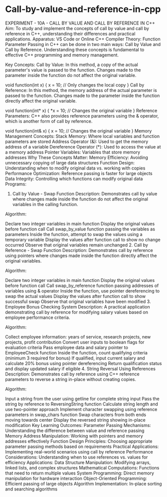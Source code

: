 # Call-by-value-and-reference-in-cpp

EXPERIMENT - 10A - CALL BY VALUE AND CALL BY REFERENCE IN C++
Aim: To study and implement the concepts of call by value and call by reference in C++, understanding their differences and practical applications.
Apparatus: VS Code or Online C++ Compiler
Theory:
Function Parameter Passing in C++ can be done in two main ways: Call by Value and Call by Reference. Understanding these concepts is fundamental to effective C++ programming and memory management.

Key Concepts:
Call by Value: In this method, a copy of the actual parameter's value is passed to the function. Changes made to the parameter inside the function do not affect the original variable.

void function(int x) {
    x = 10;  // Only changes the local copy
}
Call by Reference: In this method, the memory address of the actual parameter is passed to the function. Changes made to the parameter inside the function directly affect the original variable.

void function(int* x) {
    *x = 10;  // Changes the original variable
}
Reference Parameters: C++ also provides reference parameters using the & operator, which is another form of call by reference.

void function(int& x) {
    x = 10;  // Changes the original variable
}
Memory Management Concepts:
Stack Memory: Where local variables and function parameters are stored
Address Operator (&): Used to get the memory address of a variable
Dereference Operator (*): Used to access the value at a memory address
Pointer Variables: Variables that store memory addresses
Why These Concepts Matter:
Memory Efficiency: Avoiding unnecessary copying of large data structures
Function Design: Understanding when to modify original data vs. working with copies
Performance Optimization: Reference passing is faster for large objects
Data Integrity: Controlling which functions can modify original data
Programs:
1. Call by Value - Swap Function
Description: Demonstrates call by value where changes made inside the function do not affect the original variables in the calling function.

Algorithm:

Declare two integer variables in main function
Display the original values before function call
Call swap_by_value function passing the variables as parameters
Inside the function, attempt to swap the values using a temporary variable
Display the values after function call to show no change occurred
Observe that original variables remain unchanged
2. Call by Reference - Swap Function
Description: Demonstrates call by reference using pointers where changes made inside the function directly affect the original variables.

Algorithm:

Declare two integer variables in main function
Display the original values before function call
Call swap_by_reference function passing addresses of variables using & operator
Inside the function, use pointer dereferencing to swap the actual values
Display the values after function call to show successful swap
Observe that original variables have been modified
3. Employee Bonus Checking System
Description: A practical application demonstrating call by reference for modifying salary values based on employee performance criteria.

Algorithm:

Collect employee information: years of service, research projects, new projects, profit contribution
Convert user inputs to boolean flags for evaluation criteria
Pass employee data and salary pointer to EmployeeCheck function
Inside the function, count qualifying criteria (minimum 3 required for bonus)
If qualified, input current salary and calculate 20% bonus using pointer dereferencing
Return qualification status and display updated salary if eligible
4. String Reversal Using References
Description: Demonstrates call by reference using C++ reference parameters to reverse a string in-place without creating copies.

Algorithm:

Input a string from the user using getline for complete string input
Pass the string by reference to ReversingString function
Calculate string length and use two-pointer approach
Implement character swapping using reference parameters in swap_chars function
Swap characters from both ends moving towards center
Display the reversed string showing in-place modification
Key Learning Outcomes:
Parameter Passing Mechanisms: Understanding the difference between value and reference passing
Memory Address Manipulation: Working with pointers and memory addresses effectively
Function Design Principles: Choosing appropriate parameter passing methods based on requirements
Practical Applications: Implementing real-world scenarios using call by reference
Performance Considerations: Understanding when to use references vs. values for efficiency
Applications:
Data Structure Manipulation: Modifying arrays, linked lists, and complex structures
Mathematical Computations: Functions that need to return multiple values
System Programming: Direct memory manipulation for hardware interaction
Object-Oriented Programming: Efficient passing of large objects
Algorithm Implementation: In-place sorting and searching algorithms
